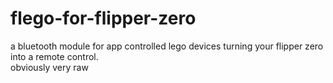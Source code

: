 # flego-for-flipper-zero
a bluetooth module for app controlled lego devices turning your flipper zero into a remote control.  
obviously very raw 
